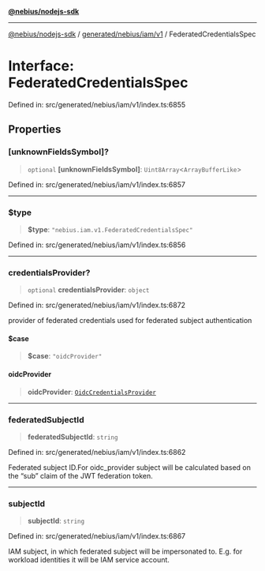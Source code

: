 [**@nebius/nodejs-sdk**](../../../../../README.md)

---

[@nebius/nodejs-sdk](../../../../../README.md) / [generated/nebius/iam/v1](../README.md) / FederatedCredentialsSpec

# Interface: FederatedCredentialsSpec

Defined in: src/generated/nebius/iam/v1/index.ts:6855

## Properties

### \[unknownFieldsSymbol\]?

> `optional` **\[unknownFieldsSymbol\]**: `Uint8Array`\<`ArrayBufferLike`\>

Defined in: src/generated/nebius/iam/v1/index.ts:6857

---

### $type

> **$type**: `"nebius.iam.v1.FederatedCredentialsSpec"`

Defined in: src/generated/nebius/iam/v1/index.ts:6856

---

### credentialsProvider?

> `optional` **credentialsProvider**: `object`

Defined in: src/generated/nebius/iam/v1/index.ts:6872

provider of federated credentials used for federated subject authentication

#### $case

> **$case**: `"oidcProvider"`

#### oidcProvider

> **oidcProvider**: [`OidcCredentialsProvider`](OidcCredentialsProvider.md)

---

### federatedSubjectId

> **federatedSubjectId**: `string`

Defined in: src/generated/nebius/iam/v1/index.ts:6862

Federated subject ID.For oidc_provider subject will be calculated based on the “sub” claim of the JWT federation token.

---

### subjectId

> **subjectId**: `string`

Defined in: src/generated/nebius/iam/v1/index.ts:6867

IAM subject, in which federated subject will be impersonated to. E.g. for workload identities it will be IAM service account.
